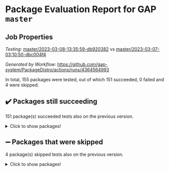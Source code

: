 # Package Evaluation Report for GAP `master`

## Job Properties

*Testing:* [master/2023-03-08-13:35:59-db920382](https://github.com/gap-system/PackageDistro/blob/data/reports/master/2023-03-08-13:35:59-db920382) vs [master/2023-03-07-03:10:50-dbc004f4](https://github.com/gap-system/PackageDistro/blob/data/reports/master/2023-03-07-03:10:50-dbc004f4)

*Generated by Workflow:* https://github.com/gap-system/PackageDistro/actions/runs/4364564993

In total, 155 packages were tested, out of which 151 succeeded, 0 failed and 4 were skipped.

## :heavy_check_mark: Packages still succeeding

151 package(s) succeeded tests also on the previous version.
<details><summary>Click to show packages!</summary>

- 4ti2interface 2023.02-04 [(success)](https://github.com/gap-system/PackageDistro/actions/runs/4364564993/jobs/7632317035)
- ace 5.6.2 [(success)](https://github.com/gap-system/PackageDistro/actions/runs/4364564993/jobs/7632317249)
- aclib 1.3.2 [(success)](https://github.com/gap-system/PackageDistro/actions/runs/4364564993/jobs/7632317473)
- agt 0.3.1 [(success)](https://github.com/gap-system/PackageDistro/actions/runs/4364564993/jobs/7632317616)
- alnuth 3.2.1 [(success)](https://github.com/gap-system/PackageDistro/actions/runs/4364564993/jobs/7632317769)
- anupq 3.3.0 [(success)](https://github.com/gap-system/PackageDistro/actions/runs/4364564993/jobs/7632317956)
- atlasrep 2.1.6 [(success)](https://github.com/gap-system/PackageDistro/actions/runs/4364564993/jobs/7632318148)
- autodoc 2022.10.20 [(success)](https://github.com/gap-system/PackageDistro/actions/runs/4364564993/jobs/7632318287)
- automata 1.15 [(success)](https://github.com/gap-system/PackageDistro/actions/runs/4364564993/jobs/7632318398)
- automgrp 1.3.2 [(success)](https://github.com/gap-system/PackageDistro/actions/runs/4364564993/jobs/7632318542)
- autpgrp 1.11 [(success)](https://github.com/gap-system/PackageDistro/actions/runs/4364564993/jobs/7632318700)
- cap 2023.03-02 [(success)](https://github.com/gap-system/PackageDistro/actions/runs/4364564993/jobs/7632318892)
- caratinterface 2.3.4 [(success)](https://github.com/gap-system/PackageDistro/actions/runs/4364564993/jobs/7632319082)
- cddinterface 2022.11.01 [(success)](https://github.com/gap-system/PackageDistro/actions/runs/4364564993/jobs/7632319237)
- circle 1.6.6 [(success)](https://github.com/gap-system/PackageDistro/actions/runs/4364564993/jobs/7632319390)
- classicpres 1.22 [(success)](https://github.com/gap-system/PackageDistro/actions/runs/4364564993/jobs/7632319530)
- cohomolo 1.6.11 [(success)](https://github.com/gap-system/PackageDistro/actions/runs/4364564993/jobs/7632319701)
- congruence 1.2.5 [(success)](https://github.com/gap-system/PackageDistro/actions/runs/4364564993/jobs/7632319895)
- corelg 1.56 [(success)](https://github.com/gap-system/PackageDistro/actions/runs/4364564993/jobs/7632320064)
- crime 1.6 [(success)](https://github.com/gap-system/PackageDistro/actions/runs/4364564993/jobs/7632320240)
- crisp 1.4.6 [(success)](https://github.com/gap-system/PackageDistro/actions/runs/4364564993/jobs/7632320432)
- crypting 0.10.4 [(success)](https://github.com/gap-system/PackageDistro/actions/runs/4364564993/jobs/7632320576)
- cryst 4.1.25 [(success)](https://github.com/gap-system/PackageDistro/actions/runs/4364564993/jobs/7632320732)
- crystcat 1.1.10 [(success)](https://github.com/gap-system/PackageDistro/actions/runs/4364564993/jobs/7632320930)
- ctbllib 1.3.5 [(success)](https://github.com/gap-system/PackageDistro/actions/runs/4364564993/jobs/7632321084)
- cubefree 1.19 [(success)](https://github.com/gap-system/PackageDistro/actions/runs/4364564993/jobs/7632321253)
- curlinterface 2.3.1 [(success)](https://github.com/gap-system/PackageDistro/actions/runs/4364564993/jobs/7632321422)
- cvec 2.7.6 [(success)](https://github.com/gap-system/PackageDistro/actions/runs/4364564993/jobs/7632321571)
- datastructures 0.3.0 [(success)](https://github.com/gap-system/PackageDistro/actions/runs/4364564993/jobs/7632321758)
- deepthought 1.0.6 [(success)](https://github.com/gap-system/PackageDistro/actions/runs/4364564993/jobs/7632321892)
- design 1.8 [(success)](https://github.com/gap-system/PackageDistro/actions/runs/4364564993/jobs/7632322041)
- difsets 2.3.1 [(success)](https://github.com/gap-system/PackageDistro/actions/runs/4364564993/jobs/7632322302)
- digraphs 1.6.1 [(success)](https://github.com/gap-system/PackageDistro/actions/runs/4364564993/jobs/7632322445)
- edim 1.3.6 [(success)](https://github.com/gap-system/PackageDistro/actions/runs/4364564993/jobs/7632322685)
- example 4.3.4 [(success)](https://github.com/gap-system/PackageDistro/actions/runs/4364564993/jobs/7632322848)
- examplesforhomalg 2023.02-04 [(success)](https://github.com/gap-system/PackageDistro/actions/runs/4364564993/jobs/7632323013)
- factint 1.6.3 [(success)](https://github.com/gap-system/PackageDistro/actions/runs/4364564993/jobs/7632323182)
- ferret 1.0.9 [(success)](https://github.com/gap-system/PackageDistro/actions/runs/4364564993/jobs/7632323345)
- fga 1.4.0 [(success)](https://github.com/gap-system/PackageDistro/actions/runs/4364564993/jobs/7632323526)
- fining 1.5.5 [(success)](https://github.com/gap-system/PackageDistro/actions/runs/4364564993/jobs/7632323662)
- float 1.0.3 [(success)](https://github.com/gap-system/PackageDistro/actions/runs/4364564993/jobs/7632323793)
- format 1.4.3 [(success)](https://github.com/gap-system/PackageDistro/actions/runs/4364564993/jobs/7632323968)
- forms 1.2.9 [(success)](https://github.com/gap-system/PackageDistro/actions/runs/4364564993/jobs/7632324159)
- fplsa 1.2.6 [(success)](https://github.com/gap-system/PackageDistro/actions/runs/4364564993/jobs/7632324321)
- fr 2.4.12 [(success)](https://github.com/gap-system/PackageDistro/actions/runs/4364564993/jobs/7632324477)
- francy 1.2.5 [(success)](https://github.com/gap-system/PackageDistro/actions/runs/4364564993/jobs/7632324633)
- fwtree 1.3 [(success)](https://github.com/gap-system/PackageDistro/actions/runs/4364564993/jobs/7632324793)
- gapdoc 1.6.6 [(success)](https://github.com/gap-system/PackageDistro/actions/runs/4364564993/jobs/7632324929)
- gauss 2023.02-04 [(success)](https://github.com/gap-system/PackageDistro/actions/runs/4364564993/jobs/7632325084)
- gaussforhomalg 2023.02-04 [(success)](https://github.com/gap-system/PackageDistro/actions/runs/4364564993/jobs/7632325189)
- gbnp 1.0.5 [(success)](https://github.com/gap-system/PackageDistro/actions/runs/4364564993/jobs/7632325339)
- generalizedmorphismsforcap 2023.02-01 [(success)](https://github.com/gap-system/PackageDistro/actions/runs/4364564993/jobs/7632325494)
- genss 1.6.8 [(success)](https://github.com/gap-system/PackageDistro/actions/runs/4364564993/jobs/7632325640)
- gradedmodules 2023.02-04 [(success)](https://github.com/gap-system/PackageDistro/actions/runs/4364564993/jobs/7632325824)
- gradedringforhomalg 2023.02-04 [(success)](https://github.com/gap-system/PackageDistro/actions/runs/4364564993/jobs/7632325972)
- grape 4.9.0 [(success)](https://github.com/gap-system/PackageDistro/actions/runs/4364564993/jobs/7632326211)
- groupoids 1.73 [(success)](https://github.com/gap-system/PackageDistro/actions/runs/4364564993/jobs/7632326356)
- grpconst 2.6.4 [(success)](https://github.com/gap-system/PackageDistro/actions/runs/4364564993/jobs/7632326512)
- guarana 0.96.3 [(success)](https://github.com/gap-system/PackageDistro/actions/runs/4364564993/jobs/7632326671)
- guava 3.18 [(success)](https://github.com/gap-system/PackageDistro/actions/runs/4364564993/jobs/7632326884)
- hap 1.53 [(success)](https://github.com/gap-system/PackageDistro/actions/runs/4364564993/jobs/7632327041)
- hapcryst 0.1.15 [(success)](https://github.com/gap-system/PackageDistro/actions/runs/4364564993/jobs/7632327178)
- hecke 1.5.3 [(success)](https://github.com/gap-system/PackageDistro/actions/runs/4364564993/jobs/7632327313)
- help 3.5 [(success)](https://github.com/gap-system/PackageDistro/actions/runs/4364564993/jobs/7632327457)
- homalg 2023.02-05 [(success)](https://github.com/gap-system/PackageDistro/actions/runs/4364564993/jobs/7632327614)
- homalgtocas 2023.02-04 [(success)](https://github.com/gap-system/PackageDistro/actions/runs/4364564993/jobs/7632327785)
- idrel 2.45 [(success)](https://github.com/gap-system/PackageDistro/actions/runs/4364564993/jobs/7632327939)
- images 1.3.1 [(success)](https://github.com/gap-system/PackageDistro/actions/runs/4364564993/jobs/7632328164)
- intpic 0.3.0 [(success)](https://github.com/gap-system/PackageDistro/actions/runs/4364564993/jobs/7632328320)
- io 4.8.1 [(success)](https://github.com/gap-system/PackageDistro/actions/runs/4364564993/jobs/7632328515)
- io_forhomalg 2023.02-04 [(success)](https://github.com/gap-system/PackageDistro/actions/runs/4364564993/jobs/7632328707)
- irredsol 1.4.4 [(success)](https://github.com/gap-system/PackageDistro/actions/runs/4364564993/jobs/7632328851)
- json 2.1.1 [(success)](https://github.com/gap-system/PackageDistro/actions/runs/4364564993/jobs/7632328994)
- jupyterkernel 1.5.0 [(success)](https://github.com/gap-system/PackageDistro/actions/runs/4364564993/jobs/7632329152)
- jupyterviz 1.5.6 [(success)](https://github.com/gap-system/PackageDistro/actions/runs/4364564993/jobs/7632329322)
- kan 1.35 [(success)](https://github.com/gap-system/PackageDistro/actions/runs/4364564993/jobs/7632329492)
- kbmag 1.5.11 [(success)](https://github.com/gap-system/PackageDistro/actions/runs/4364564993/jobs/7632329648)
- laguna 3.9.6 [(success)](https://github.com/gap-system/PackageDistro/actions/runs/4364564993/jobs/7632329836)
- liealgdb 2.2.1 [(success)](https://github.com/gap-system/PackageDistro/actions/runs/4364564993/jobs/7632330025)
- liepring 2.8 [(success)](https://github.com/gap-system/PackageDistro/actions/runs/4364564993/jobs/7632330256)
- liering 2.4.2 [(success)](https://github.com/gap-system/PackageDistro/actions/runs/4364564993/jobs/7632330421)
- linearalgebraforcap 2023.03-01 [(success)](https://github.com/gap-system/PackageDistro/actions/runs/4364564993/jobs/7632330594)
- localizeringforhomalg 2023.02-04 [(success)](https://github.com/gap-system/PackageDistro/actions/runs/4364564993/jobs/7632330778)
- loops 3.4.3 [(success)](https://github.com/gap-system/PackageDistro/actions/runs/4364564993/jobs/7632330993)
- lpres 1.0.3 [(success)](https://github.com/gap-system/PackageDistro/actions/runs/4364564993/jobs/7632331172)
- majoranaalgebras 1.5.1 [(success)](https://github.com/gap-system/PackageDistro/actions/runs/4364564993/jobs/7632331329)
- mapclass 1.4.6 [(success)](https://github.com/gap-system/PackageDistro/actions/runs/4364564993/jobs/7632331470)
- matgrp 0.70 [(success)](https://github.com/gap-system/PackageDistro/actions/runs/4364564993/jobs/7632331622)
- matricesforhomalg 2023.02-04 [(success)](https://github.com/gap-system/PackageDistro/actions/runs/4364564993/jobs/7632331746)
- modisom 2.5.4 [(success)](https://github.com/gap-system/PackageDistro/actions/runs/4364564993/jobs/7632331875)
- modulepresentationsforcap 2023.02-03 [(success)](https://github.com/gap-system/PackageDistro/actions/runs/4364564993/jobs/7632332048)
- modules 2023.02-04 [(success)](https://github.com/gap-system/PackageDistro/actions/runs/4364564993/jobs/7632332201)
- monoidalcategories 2023.02-05 [(success)](https://github.com/gap-system/PackageDistro/actions/runs/4364564993/jobs/7632332364)
- nconvex 2022.09-01 [(success)](https://github.com/gap-system/PackageDistro/actions/runs/4364564993/jobs/7632332525)
- nilmat 1.4.2 [(success)](https://github.com/gap-system/PackageDistro/actions/runs/4364564993/jobs/7632332638)
- nock 1.5 [(success)](https://github.com/gap-system/PackageDistro/actions/runs/4364564993/jobs/7632332772)
- normalizinterface 1.3.5 [(success)](https://github.com/gap-system/PackageDistro/actions/runs/4364564993/jobs/7632332922)
- nq 2.5.9 [(success)](https://github.com/gap-system/PackageDistro/actions/runs/4364564993/jobs/7632333107)
- numericalsgps 1.3.1 [(success)](https://github.com/gap-system/PackageDistro/actions/runs/4364564993/jobs/7632333285)
- openmath 11.5.3 [(success)](https://github.com/gap-system/PackageDistro/actions/runs/4364564993/jobs/7632333431)
- orb 4.9.0 [(success)](https://github.com/gap-system/PackageDistro/actions/runs/4364564993/jobs/7632333611)
- packagemanager 1.4.0 [(success)](https://github.com/gap-system/PackageDistro/actions/runs/4364564993/jobs/7632333805)
- patternclass 2.4.3 [(success)](https://github.com/gap-system/PackageDistro/actions/runs/4364564993/jobs/7632333942)
- permut 2.0.4 [(success)](https://github.com/gap-system/PackageDistro/actions/runs/4364564993/jobs/7632334105)
- polenta 1.3.10 [(success)](https://github.com/gap-system/PackageDistro/actions/runs/4364564993/jobs/7632334304)
- polymaking 0.8.6 [(success)](https://github.com/gap-system/PackageDistro/actions/runs/4364564993/jobs/7632334446)
- primgrp 3.4.4 [(success)](https://github.com/gap-system/PackageDistro/actions/runs/4364564993/jobs/7632334592)
- profiling 2.5.2 [(success)](https://github.com/gap-system/PackageDistro/actions/runs/4364564993/jobs/7632334760)
- qpa 1.34 [(success)](https://github.com/gap-system/PackageDistro/actions/runs/4364564993/jobs/7632334911)
- quagroup 1.8.3 [(success)](https://github.com/gap-system/PackageDistro/actions/runs/4364564993/jobs/7632335154)
- radiroot 2.9 [(success)](https://github.com/gap-system/PackageDistro/actions/runs/4364564993/jobs/7632335314)
- rcwa 4.7.1 [(success)](https://github.com/gap-system/PackageDistro/actions/runs/4364564993/jobs/7632335472)
- rds 1.8 [(success)](https://github.com/gap-system/PackageDistro/actions/runs/4364564993/jobs/7632335730)
- recog 1.4.2 [(success)](https://github.com/gap-system/PackageDistro/actions/runs/4364564993/jobs/7632335883)
- repndecomp 1.3.0 [(success)](https://github.com/gap-system/PackageDistro/actions/runs/4364564993/jobs/7632336132)
- repsn 3.1.0 [(success)](https://github.com/gap-system/PackageDistro/actions/runs/4364564993/jobs/7632336308)
- resclasses 4.7.3 [(success)](https://github.com/gap-system/PackageDistro/actions/runs/4364564993/jobs/7632336480)
- ringsforhomalg 2023.02-05 [(success)](https://github.com/gap-system/PackageDistro/actions/runs/4364564993/jobs/7632336645)
- sco 2023.02-04 [(success)](https://github.com/gap-system/PackageDistro/actions/runs/4364564993/jobs/7632336810)
- scscp 2.4.1 [(success)](https://github.com/gap-system/PackageDistro/actions/runs/4364564993/jobs/7632337064)
- semigroups 5.2.1 [(success)](https://github.com/gap-system/PackageDistro/actions/runs/4364564993/jobs/7632337196)
- sglppow 2.3 [(success)](https://github.com/gap-system/PackageDistro/actions/runs/4364564993/jobs/7632337401)
- sgpviz 0.999.5 [(success)](https://github.com/gap-system/PackageDistro/actions/runs/4364564993/jobs/7632337568)
- simpcomp 2.1.14 [(success)](https://github.com/gap-system/PackageDistro/actions/runs/4364564993/jobs/7632337807)
- singular 2023.02.09 [(success)](https://github.com/gap-system/PackageDistro/actions/runs/4364564993/jobs/7632337962)
- sl2reps 1.1 [(success)](https://github.com/gap-system/PackageDistro/actions/runs/4364564993/jobs/7632338120)
- sla 1.5.3 [(success)](https://github.com/gap-system/PackageDistro/actions/runs/4364564993/jobs/7632338240)
- smallgrp 1.5.2 [(success)](https://github.com/gap-system/PackageDistro/actions/runs/4364564993/jobs/7632338415)
- smallsemi 0.6.13 [(success)](https://github.com/gap-system/PackageDistro/actions/runs/4364564993/jobs/7632338586)
- sonata 2.9.6 [(success)](https://github.com/gap-system/PackageDistro/actions/runs/4364564993/jobs/7632338796)
- sophus 1.27 [(success)](https://github.com/gap-system/PackageDistro/actions/runs/4364564993/jobs/7632339004)
- spinsym 1.5.2 [(success)](https://github.com/gap-system/PackageDistro/actions/runs/4364564993/jobs/7632339269)
- standardff 0.9.4 [(success)](https://github.com/gap-system/PackageDistro/actions/runs/4364564993/jobs/7632339421)
- symbcompcc 1.3.2 [(success)](https://github.com/gap-system/PackageDistro/actions/runs/4364564993/jobs/7632339579)
- thelma 1.3 [(success)](https://github.com/gap-system/PackageDistro/actions/runs/4364564993/jobs/7632339766)
- tomlib 1.2.9 [(success)](https://github.com/gap-system/PackageDistro/actions/runs/4364564993/jobs/7632339969)
- toolsforhomalg 2023.02-06 [(success)](https://github.com/gap-system/PackageDistro/actions/runs/4364564993/jobs/7632340157)
- toric 1.9.5 [(success)](https://github.com/gap-system/PackageDistro/actions/runs/4364564993/jobs/7632340336)
- toricvarieties 2022.07.13 [(success)](https://github.com/gap-system/PackageDistro/actions/runs/4364564993/jobs/7632340514)
- transgrp 3.6.3 [(success)](https://github.com/gap-system/PackageDistro/actions/runs/4364564993/jobs/7632340667)
- ugaly 4.0.3 [(success)](https://github.com/gap-system/PackageDistro/actions/runs/4364564993/jobs/7632340862)
- unipot 1.5 [(success)](https://github.com/gap-system/PackageDistro/actions/runs/4364564993/jobs/7632341157)
- unitlib 4.2.0 [(success)](https://github.com/gap-system/PackageDistro/actions/runs/4364564993/jobs/7632341354)
- utils 0.82 [(success)](https://github.com/gap-system/PackageDistro/actions/runs/4364564993/jobs/7632341585)
- uuid 0.7 [(success)](https://github.com/gap-system/PackageDistro/actions/runs/4364564993/jobs/7632341767)
- walrus 0.9991 [(success)](https://github.com/gap-system/PackageDistro/actions/runs/4364564993/jobs/7632341955)
- wedderga 4.10.3 [(success)](https://github.com/gap-system/PackageDistro/actions/runs/4364564993/jobs/7632342206)
- xmod 2.91 [(success)](https://github.com/gap-system/PackageDistro/actions/runs/4364564993/jobs/7632342422)
- xmodalg 1.23 [(success)](https://github.com/gap-system/PackageDistro/actions/runs/4364564993/jobs/7632342653)
- yangbaxter 0.10.3 [(success)](https://github.com/gap-system/PackageDistro/actions/runs/4364564993/jobs/7632342845)
- zeromqinterface 0.14 [(success)](https://github.com/gap-system/PackageDistro/actions/runs/4364564993/jobs/7632343086)
</details>

## :heavy_minus_sign: Packages that were skipped

4 package(s) skipped tests also on the previous version.
<details><summary>Click to show packages!</summary>

- browse 1.8.21 [(skipped)](https://github.com/gap-system/PackageDistro/actions/runs/4364564993/jobs/7632038738)
- itc 1.5.1 [(skipped)](https://github.com/gap-system/PackageDistro/actions/runs/4364564993/jobs/7632038738)
- polycyclic 2.16 [(skipped)](https://github.com/gap-system/PackageDistro/actions/runs/4364564993/jobs/7632038738)
- xgap 4.31 [(skipped)](https://github.com/gap-system/PackageDistro/actions/runs/4364564993/jobs/7632038738)
</details>

